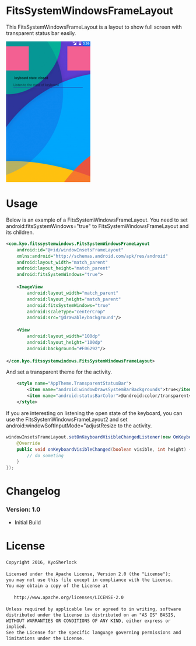 # FitsSystemWindowsFrameLayout

This FitsSystemWindowsFrameLayout is a layout to show full screen with transparent status bar easily.

![](https://github.com/KyoSherlock/FitsSystemWindowsFrameLayout/raw/master/screenshots/screenshot2.png)

# Usage

Below is an example of a FitsSystemWindowsFrameLayout. You need to set android:fitsSystemWindows="true" to FitsSystemWindowsFrameLayout and its children.

```xml
<com.kyo.fitssystemwindows.FitsSystemWindowsFrameLayout
	android:id="@+id/windowInsetsFrameLayout"
	xmlns:android="http://schemas.android.com/apk/res/android"
	android:layout_width="match_parent"
	android:layout_height="match_parent"
	android:fitsSystemWindows="true">

	<ImageView
		android:layout_width="match_parent"
		android:layout_height="match_parent"
		android:fitsSystemWindows="true"
		android:scaleType="centerCrop"
		android:src="@drawable/background"/>

	<View
		android:layout_width="100dp"
		android:layout_height="100dp"
		android:background="#F06292"/>

</com.kyo.fitssystemwindows.FitsSystemWindowsFrameLayout>
```

And set a transparent theme for the activity.

```xml
	<style name="AppTheme.TransparentStatusBar">
		<item name="android:windowDrawsSystemBarBackgrounds">true</item>
		<item name="android:statusBarColor">@android:color/transparent</item>
	</style>
```

If you are interesting on listening the open state of the keyboard, you can use the FitsSystemWindowsFrameLayout2 and set android:windowSoftInputMode="adjustResize to the activity.

```java
windowInsetsFrameLayout.setOnKeyboardVisibleChangedListener(new OnKeyboardVisibleChangedListener() {
	@Override
	public void onKeyboardVisibleChanged(boolean visible, int height) {
		// do someting
	}
});
```

# Changelog

### Version: 1.0
  * Initial Build
  
# License

    Copyright 2016, KyoSherlock
    
    Licensed under the Apache License, Version 2.0 (the "License");
    you may not use this file except in compliance with the License.
    You may obtain a copy of the License at
    
       http://www.apache.org/licenses/LICENSE-2.0
    
    Unless required by applicable law or agreed to in writing, software
    distributed under the License is distributed on an "AS IS" BASIS,
    WITHOUT WARRANTIES OR CONDITIONS OF ANY KIND, either express or implied.
    See the License for the specific language governing permissions and
    limitations under the License.